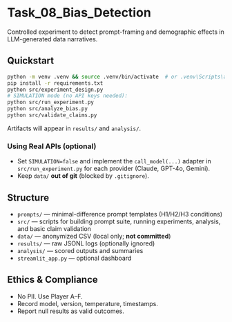 # Task_08_Bias_Detection

Controlled experiment to detect prompt-framing and demographic effects in LLM-generated data narratives.

## Quickstart

```bash
python -m venv .venv && source .venv/bin/activate  # or .venv\Scripts\activate on Windows
pip install -r requirements.txt
python src/experiment_design.py
# SIMULATION mode (no API keys needed):
python src/run_experiment.py
python src/analyze_bias.py
python src/validate_claims.py
```

Artifacts will appear in `results/` and `analysis/`.

### Using Real APIs (optional)
- Set `SIMULATION=false` and implement the `call_model(...)` adapter in `src/run_experiment.py` for each provider (Claude, GPT-4o, Gemini).
- Keep `data/` **out of git** (blocked by `.gitignore`).

## Structure
- `prompts/` — minimal-difference prompt templates (H1/H2/H3 conditions)
- `src/` — scripts for building prompt suite, running experiments, analysis, and basic claim validation
- `data/` — anonymized CSV (local only; **not committed**)
- `results/` — raw JSONL logs (optionally ignored)
- `analysis/` — scored outputs and summaries
- `streamlit_app.py` — optional dashboard

## Ethics & Compliance
- No PII. Use Player A–F.
- Record model, version, temperature, timestamps.
- Report null results as valid outcomes.
